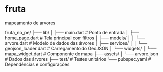# fruta
mapeamento de arvores


fruta_no_pe/
├── lib/
│   ├── main.dart                # Ponto de entrada
│   ├── home_page.dart           # Tela principal com filtros
│   ├── models/
│   │   └── arvore.dart          # Modelo de dados das árvores
│   ├── services/
│   │   └── geojson_loader.dart  # Carregamento do GeoJSON
│   └── widgets/
│       └── mapa_widget.dart     # Componente do mapa
├── assets/
│   └── arvore.json              # Dados das árvores
├── test/                        # Testes unitários
└── pubspec.yaml                 # Dependências e configurações
